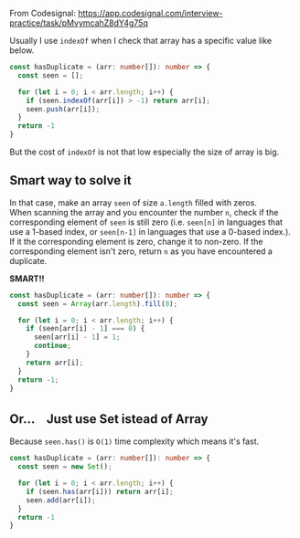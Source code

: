 From Codesignal: https://app.codesignal.com/interview-practice/task/pMvymcahZ8dY4g75q

Usually I use `indexOf` when I check that array has a specific value like below.

```typescript
const hasDuplicate = (arr: number[]): number => {
  const seen = [];

  for (let i = 0; i < arr.length; i++) {
    if (seen.indexOf(arr[i]) > -1) return arr[i];
    seen.push(arr[i]);
  }
  return -1
}
```

But the cost of `indexOf` is not that low especially the size of array is big.

## Smart way to solve it

In that case, make an array `seen` of size `a.length` filled with zeros.<br />
When scanning the array and you encounter the number `n`, check if the corresponding element of `seen` is still zero (i.e. `seen[n]` in languages that use a 1-based index, or `seen[n-1]` in languages that use a 0-based index.).<br />
If it the corresponding element is zero, change it to non-zero. If the corresponding element isn't zero, return `n` as you have encountered a duplicate.

**SMART!!**
```typescript
const hasDuplicate = (arr: number[]): number => {
  const seen = Array(arr.length).fill(0);

  for (let i = 0; i < arr.length; i++) {
    if (seen[arr[i] - 1] === 0) {
      seen[arr[i] - 1] = 1;
      continue;
    }
    return arr[i];
  }
  return -1;
}
```

## Or…　Just use Set istead of Array
Because `seen.has()` is `O(1)` time complexity which means it's fast.

```typescript
const hasDuplicate = (arr: number[]): number => {
  const seen = new Set();

  for (let i = 0; i < arr.length; i++) {
    if (seen.has(arr[i])) return arr[i];
    seen.add(arr[i]);
  }
  return -1
}
```
